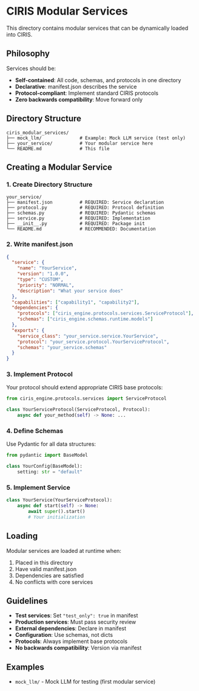 # CIRIS Modular Services

This directory contains modular services that can be dynamically loaded into CIRIS.

## Philosophy

Services should be:
- **Self-contained**: All code, schemas, and protocols in one directory
- **Declarative**: manifest.json describes the service
- **Protocol-compliant**: Implement standard CIRIS protocols
- **Zero backwards compatibility**: Move forward only

## Directory Structure

```
ciris_modular_services/
├── mock_llm/              # Example: Mock LLM service (test only)
├── your_service/          # Your modular service here
└── README.md              # This file
```

## Creating a Modular Service

### 1. Create Directory Structure

```
your_service/
├── manifest.json          # REQUIRED: Service declaration
├── protocol.py            # REQUIRED: Protocol definition
├── schemas.py             # REQUIRED: Pydantic schemas
├── service.py             # REQUIRED: Implementation
├── __init__.py            # REQUIRED: Package init
└── README.md              # RECOMMENDED: Documentation
```

### 2. Write manifest.json

```json
{
  "service": {
    "name": "YourService",
    "version": "1.0.0",
    "type": "CUSTOM",
    "priority": "NORMAL",
    "description": "What your service does"
  },
  "capabilities": ["capability1", "capability2"],
  "dependencies": {
    "protocols": ["ciris_engine.protocols.services.ServiceProtocol"],
    "schemas": ["ciris_engine.schemas.runtime.models"]
  },
  "exports": {
    "service_class": "your_service.service.YourService",
    "protocol": "your_service.protocol.YourServiceProtocol",
    "schemas": "your_service.schemas"
  }
}
```

### 3. Implement Protocol

Your protocol should extend appropriate CIRIS base protocols:

```python
from ciris_engine.protocols.services import ServiceProtocol

class YourServiceProtocol(ServiceProtocol, Protocol):
    async def your_method(self) -> None: ...
```

### 4. Define Schemas

Use Pydantic for all data structures:

```python
from pydantic import BaseModel

class YourConfig(BaseModel):
    setting: str = "default"
```

### 5. Implement Service

```python
class YourService(YourServiceProtocol):
    async def start(self) -> None:
        await super().start()
        # Your initialization
```

## Loading

Modular services are loaded at runtime when:
1. Placed in this directory
2. Have valid manifest.json
3. Dependencies are satisfied
4. No conflicts with core services

## Guidelines

- **Test services**: Set `"test_only": true` in manifest
- **Production services**: Must pass security review
- **External dependencies**: Declare in manifest
- **Configuration**: Use schemas, not dicts
- **Protocols**: Always implement base protocols
- **No backwards compatibility**: Version via manifest

## Examples

- `mock_llm/` - Mock LLM for testing (first modular service)
